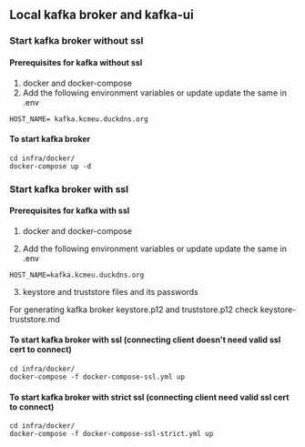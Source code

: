 ## Local kafka broker and kafka-ui

### Start kafka broker without ssl

#### Prerequisites for kafka without ssl

1. docker and docker-compose
2. Add the following environment variables or update update the same in .env

```
HOST_NAME= kafka.kcmeu.duckdns.org
```

#### To start kafka broker

```
cd infra/docker/
docker-compose up -d
```

### Start kafka broker with ssl

#### Prerequisites for kafka with ssl

1. docker and docker-compose

2. Add the following environment variables or update update the same in .env

```
HOST_NAME=kafka.kcmeu.duckdns.org
```

3. keystore and truststore files and its passwords

For generating kafka broker keystore.p12 and truststore.p12 check keystore-truststore.md

#### To start kafka broker with ssl (connecting client doesn't need valid ssl cert to connect)

```
cd infra/docker/
docker-compose -f docker-compose-ssl.yml up
```

#### To start kafka broker with strict ssl (connecting client need valid ssl cert to connect)

```
cd infra/docker/
docker-compose -f docker-compose-ssl-strict.yml up
```

